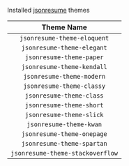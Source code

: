 Installed [jsonresume](https://jsonresume.org/themes/) themes

|            Theme Name            |
| :------------------------------: |
|   `jsonresume-theme-eloquent`    |
|    `jsonresume-theme-elegant`    |
|     `jsonresume-theme-paper`     |
|    `jsonresume-theme-kendall`    |
|    `jsonresume-theme-modern`     |
|    `jsonresume-theme-classy`     |
|     `jsonresume-theme-class`     |
|     `jsonresume-theme-short`     |
|     `jsonresume-theme-slick`     |
|     `jsonresume-theme-kwan`      |
|    `jsonresume-theme-onepage`    |
|    `jsonresume-theme-spartan`    |
| `jsonresume-theme-stackoverflow` |
